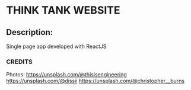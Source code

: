 # THINK TANK WEBSITE

## Description:
Single page app developed with ReactJS

### CREDITS ###

Photos: 
https://unsplash.com/@thisisengineering
https://unsplash.com/@dissii
https://unsplash.com/@christopher__burns
